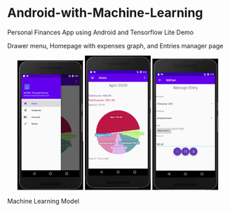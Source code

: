 # Android-with-Machine-Learning
Personal Finances App using Android and Tensorflow Lite
Demo

Drawer menu, Homepage with expenses graph, and Entries manager page 
<p align="center">
  <img src="Menu.png" width="150" heigth="200" title="hover text">
    <img src="Home.png" width="150" heigth="200" title="hover text">
      <img src="Entry1.png" width="150" heigth="200" title="hover text">
</p>

Machine Learning Model
